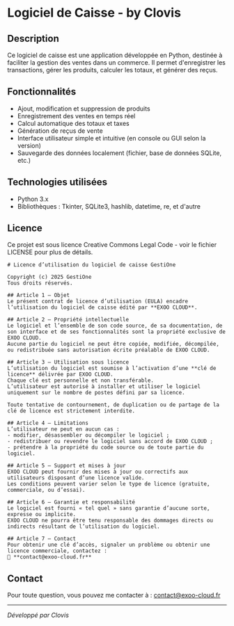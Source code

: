 # Logiciel de Caisse - by Clovis

## Description

Ce logiciel de caisse est une application développée en Python, destinée à faciliter la gestion des ventes dans un commerce. Il permet d'enregistrer les transactions, gérer les produits, calculer les totaux, et générer des reçus.

## Fonctionnalités

- Ajout, modification et suppression de produits
- Enregistrement des ventes en temps réel
- Calcul automatique des totaux et taxes
- Génération de reçus de vente
- Interface utilisateur simple et intuitive (en console ou GUI selon la version)
- Sauvegarde des données localement (fichier, base de données SQLite, etc.)

## Technologies utilisées

- Python 3.x
- Bibliothèques : Tkinter, SQLite3, hashlib, datetime, re, et d'autre

## Licence

Ce projet est sous licence Creative Commons Legal Code - voir le fichier LICENSE pour plus de détails.

    # Licence d’utilisation du logiciel de caisse GestiOne
    
    Copyright (c) 2025 GestiOne
    Tous droits réservés.
    
    ## Article 1 – Objet
    Le présent contrat de licence d’utilisation (EULA) encadre l’utilisation du logiciel de caisse édité par **EXOO CLOUD**.
    
    ## Article 2 – Propriété intellectuelle
    Le logiciel et l’ensemble de son code source, de sa documentation, de son interface et de ses fonctionnalités sont la propriété exclusive de EXOO CLOUD.  
    Aucune partie du logiciel ne peut être copiée, modifiée, décompilée, ou redistribuée sans autorisation écrite préalable de EXOO CLOUD.
    
    ## Article 3 – Utilisation sous licence
    L’utilisation du logiciel est soumise à l’activation d’une **clé de licence** délivrée par EXOO CLOUD.  
    Chaque clé est personnelle et non transférable.  
    L’utilisateur est autorisé à installer et utiliser le logiciel uniquement sur le nombre de postes défini par sa licence.
    
    Toute tentative de contournement, de duplication ou de partage de la clé de licence est strictement interdite.
    
    ## Article 4 – Limitations
    L’utilisateur ne peut en aucun cas :
    - modifier, désassembler ou décompiler le logiciel ;
    - redistribuer ou revendre le logiciel sans accord de EXOO CLOUD ;
    - prétendre à la propriété du code source ou de toute partie du logiciel.
    
    ## Article 5 – Support et mises à jour
    EXOO CLOUD peut fournir des mises à jour ou correctifs aux utilisateurs disposant d’une licence valide.  
    Les conditions peuvent varier selon le type de licence (gratuite, commerciale, ou d’essai).
    
    ## Article 6 – Garantie et responsabilité
    Le logiciel est fourni « tel quel » sans garantie d’aucune sorte, expresse ou implicite.  
    EXOO CLOUD ne pourra être tenu responsable des dommages directs ou indirects résultant de l’utilisation du logiciel.
    
    ## Article 7 – Contact
    Pour obtenir une clé d’accès, signaler un problème ou obtenir une licence commerciale, contactez :  
    📧 **contact@exoo-cloud.fr**
    
    
    
## Contact

Pour toute question, vous pouvez me contacter à : contact@exoo-cloud.fr

---

*Développé par Clovis*
